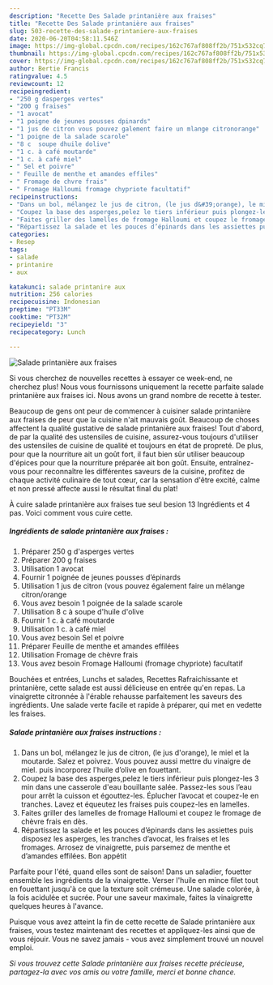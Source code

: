 ```yaml
---
description: "Recette Des Salade printanière aux fraises"
title: "Recette Des Salade printanière aux fraises"
slug: 503-recette-des-salade-printaniere-aux-fraises
date: 2020-06-20T04:58:11.546Z
image: https://img-global.cpcdn.com/recipes/162c767af808ff2b/751x532cq70/salade-printaniere-aux-fraises-photo-principale-de-la-recette.jpg
thumbnail: https://img-global.cpcdn.com/recipes/162c767af808ff2b/751x532cq70/salade-printaniere-aux-fraises-photo-principale-de-la-recette.jpg
cover: https://img-global.cpcdn.com/recipes/162c767af808ff2b/751x532cq70/salade-printaniere-aux-fraises-photo-principale-de-la-recette.jpg
author: Bertie Francis
ratingvalue: 4.5
reviewcount: 12
recipeingredient:
- "250 g dasperges vertes"
- "200 g fraises"
- "1 avocat"
- "1 poigne de jeunes pousses dpinards"
- "1 jus de citron vous pouvez galement faire un mlange citronorange"
- "1 poigne de la salade scarole"
- "8 c  soupe dhuile dolive"
- "1 c. à café moutarde"
- "1 c. à café miel"
- " Sel et poivre"
- " Feuille de menthe et amandes effiles"
- " Fromage de chvre frais"
- " Fromage Halloumi fromage chypriote facultatif"
recipeinstructions:
- "Dans un bol, mélangez le jus de citron, (le jus d&#39;orange), le miel et la moutarde. Salez et poivrez. Vous pouvez aussi mettre du vinaigre de miel. puis incorporez l&#39;huile d’olive en fouettant."
- "Coupez la base des asperges,pelez le tiers inférieur puis plongez-les 3 min dans une casserole d&#39;eau bouillante salée. Passez-les sous l’eau pour arrêt la cuisson et égouttez-les. Éplucher l’avocat et coupez-le en tranches. Lavez et équeutez les fraises puis coupez-les en lamelles."
- "Faites griller des lamelles de fromage Halloumi et coupez le fromage de chèvre frais en dès."
- "Répartissez la salade et les pouces d’épinards dans les assiettes puis disposez les asperges, les tranches d’avocat, les fraises et les fromages. Arrosez de vinaigrette, puis parsemez de menthe et d’amandes effilées. Bon appétit"
categories:
- Resep
tags:
- salade
- printanire
- aux

katakunci: salade printanire aux 
nutrition: 256 calories
recipecuisine: Indonesian
preptime: "PT33M"
cooktime: "PT32M"
recipeyield: "3"
recipecategory: Lunch

---
```



![Salade printanière aux fraises](https://img-global.cpcdn.com/recipes/162c767af808ff2b/751x532cq70/salade-printaniere-aux-fraises-photo-principale-de-la-recette.jpg)

Si vous cherchez de nouvelles recettes à essayer ce week-end, ne cherchez plus! Nous vous fournissons uniquement la recette parfaite salade printanière aux fraises ici. Nous avons un grand nombre de recette à tester.

Beaucoup de gens ont peur de commencer à cuisiner salade printanière aux fraises de peur que la cuisine n'ait mauvais goût. Beaucoup de choses affectent la qualité gustative de salade printanière aux fraises! Tout d'abord, de par la qualité des ustensiles de cuisine, assurez-vous toujours d'utiliser des ustensiles de cuisine de qualité et toujours en état de propreté. De plus, pour que la nourriture ait un goût fort, il faut bien sûr utiliser beaucoup d'épices pour que la nourriture préparée ait bon goût. Ensuite, entraînez-vous pour reconnaître les différentes saveurs de la cuisine, profitez de chaque activité culinaire de tout cœur, car la sensation d'être excité, calme et non pressé affecte aussi le résultat final du plat!

<!--inarticleads1-->

À cuire salade printanière aux fraises tue seul besion 13 Ingrédients et 4 pas. Voici comment vous cuire cette.

##### Ingrédients de salade printanière aux fraises :

1. Préparer 250 g d&#39;asperges vertes
1. Préparer 200 g fraises
1. Utilisation 1 avocat
1. Fournir 1 poignée de jeunes pousses d’épinards
1. Utilisation 1 jus de citron (vous pouvez également faire un mélange citron/orange
1. Vous avez besoin 1 poignée de la salade scarole
1. Utilisation 8 c à soupe d&#39;huile d&#39;olive
1. Fournir 1 c. à café moutarde
1. Utilisation 1 c. à café miel
1. Vous avez besoin  Sel et poivre
1. Préparer  Feuille de menthe et amandes effilées
1. Utilisation  Fromage de chèvre frais
1. Vous avez besoin  Fromage Halloumi (fromage chypriote) facultatif


Bouchées et entrées, Lunchs et salades, Recettes Rafraichissante et printanière, cette salade est aussi délicieuse en entrée qu&#39;en repas. La vinaigrette citronnée à l&#39;érable rehausse parfaitement les saveurs des ingrédients. Une salade verte facile et rapide à préparer, qui met en vedette les fraises. 

<!--inarticleads2-->

##### Salade printanière aux fraises instructions :

1. Dans un bol, mélangez le jus de citron, (le jus d&#39;orange), le miel et la moutarde. Salez et poivrez. Vous pouvez aussi mettre du vinaigre de miel. puis incorporez l&#39;huile d’olive en fouettant.
1. Coupez la base des asperges,pelez le tiers inférieur puis plongez-les 3 min dans une casserole d&#39;eau bouillante salée. Passez-les sous l’eau pour arrêt la cuisson et égouttez-les. Éplucher l’avocat et coupez-le en tranches. Lavez et équeutez les fraises puis coupez-les en lamelles.
1. Faites griller des lamelles de fromage Halloumi et coupez le fromage de chèvre frais en dès.
1. Répartissez la salade et les pouces d’épinards dans les assiettes puis disposez les asperges, les tranches d’avocat, les fraises et les fromages. Arrosez de vinaigrette, puis parsemez de menthe et d’amandes effilées. Bon appétit


Parfaite pour l&#39;été, quand elles sont de saison! Dans un saladier, fouetter ensemble les ingrédients de la vinaigrette. Verser l&#39;huile en mince filet tout en fouettant jusqu&#39;à ce que la texture soit crémeuse. Une salade colorée, à la fois acidulée et sucrée. Pour une saveur maximale, faites la vinaigrette quelques heures à l&#39;avance. 

<!--inarticleads1-->

<p>
Puisque vous avez atteint la fin de cette recette de Salade printanière aux fraises, vous testez maintenant des recettes et appliquez-les ainsi que de vous réjouir. Vous ne savez jamais - vous avez simplement trouvé un nouvel emploi.
</p>

<p>
<i>Si vous trouvez cette Salade printanière aux fraises recette précieuse, partagez-la avec vos amis ou votre famille, merci et bonne chance.</i>
</p>
